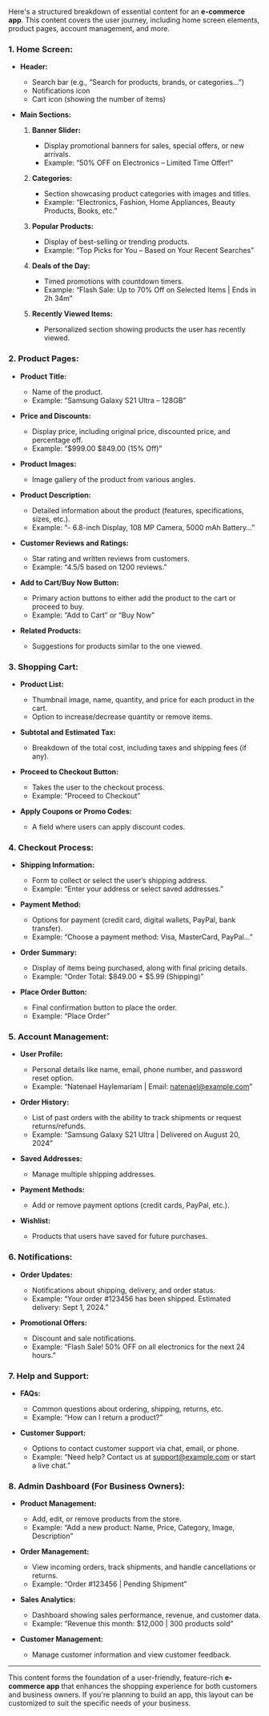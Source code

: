 Here's a structured breakdown of essential content for an **e-commerce app**. This content covers the user journey, including home screen elements, product pages, account management, and more.

### 1. **Home Screen:**
   - **Header:**
     - Search bar (e.g., “Search for products, brands, or categories…”)
     - Notifications icon
     - Cart icon (showing the number of items)

   - **Main Sections:**
     1. **Banner Slider:**
        - Display promotional banners for sales, special offers, or new arrivals.
        - Example: “50% OFF on Electronics – Limited Time Offer!”

     2. **Categories:**
        - Section showcasing product categories with images and titles.
        - Example: “Electronics, Fashion, Home Appliances, Beauty Products, Books, etc.”

     3. **Popular Products:**
        - Display of best-selling or trending products.
        - Example: “Top Picks for You – Based on Your Recent Searches”

     4. **Deals of the Day:**
        - Timed promotions with countdown timers.
        - Example: “Flash Sale: Up to 70% Off on Selected Items | Ends in 2h 34m”

     5. **Recently Viewed Items:**
        - Personalized section showing products the user has recently viewed.

### 2. **Product Pages:**
   - **Product Title:**
     - Name of the product.
     - Example: “Samsung Galaxy S21 Ultra – 128GB”

   - **Price and Discounts:**
     - Display price, including original price, discounted price, and percentage off.
     - Example: “$999.00 $849.00 (15% Off)”

   - **Product Images:**
     - Image gallery of the product from various angles.

   - **Product Description:**
     - Detailed information about the product (features, specifications, sizes, etc.).
     - Example: “- 6.8-inch Display, 108 MP Camera, 5000 mAh Battery…”

   - **Customer Reviews and Ratings:**
     - Star rating and written reviews from customers.
     - Example: “4.5/5 based on 1200 reviews.”

   - **Add to Cart/Buy Now Button:**
     - Primary action buttons to either add the product to the cart or proceed to buy.
     - Example: “Add to Cart” or “Buy Now”

   - **Related Products:**
     - Suggestions for products similar to the one viewed.

### 3. **Shopping Cart:**
   - **Product List:**
     - Thumbnail image, name, quantity, and price for each product in the cart.
     - Option to increase/decrease quantity or remove items.

   - **Subtotal and Estimated Tax:**
     - Breakdown of the total cost, including taxes and shipping fees (if any).

   - **Proceed to Checkout Button:**
     - Takes the user to the checkout process.
     - Example: “Proceed to Checkout”

   - **Apply Coupons or Promo Codes:**
     - A field where users can apply discount codes.

### 4. **Checkout Process:**
   - **Shipping Information:**
     - Form to collect or select the user’s shipping address.
     - Example: “Enter your address or select saved addresses.”

   - **Payment Method:**
     - Options for payment (credit card, digital wallets, PayPal, bank transfer).
     - Example: “Choose a payment method: Visa, MasterCard, PayPal…”

   - **Order Summary:**
     - Display of items being purchased, along with final pricing details.
     - Example: “Order Total: $849.00 + $5.99 (Shipping)”

   - **Place Order Button:**
     - Final confirmation button to place the order.
     - Example: “Place Order”

### 5. **Account Management:**
   - **User Profile:**
     - Personal details like name, email, phone number, and password reset option.
     - Example: “Natenael Haylemariam | Email: natenael@example.com”

   - **Order History:**
     - List of past orders with the ability to track shipments or request returns/refunds.
     - Example: “Samsung Galaxy S21 Ultra | Delivered on August 20, 2024”

   - **Saved Addresses:**
     - Manage multiple shipping addresses.

   - **Payment Methods:**
     - Add or remove payment options (credit cards, PayPal, etc.).

   - **Wishlist:**
     - Products that users have saved for future purchases.

### 6. **Notifications:**
   - **Order Updates:**
     - Notifications about shipping, delivery, and order status.
     - Example: “Your order #123456 has been shipped. Estimated delivery: Sept 1, 2024.”

   - **Promotional Offers:**
     - Discount and sale notifications.
     - Example: “Flash Sale! 50% OFF on all electronics for the next 24 hours.”

### 7. **Help and Support:**
   - **FAQs:**
     - Common questions about ordering, shipping, returns, etc.
     - Example: “How can I return a product?”

   - **Customer Support:**
     - Options to contact customer support via chat, email, or phone.
     - Example: “Need help? Contact us at support@example.com or start a live chat.”

### 8. **Admin Dashboard (For Business Owners):**
   - **Product Management:**
     - Add, edit, or remove products from the store.
     - Example: “Add a new product: Name, Price, Category, Image, Description”

   - **Order Management:**
     - View incoming orders, track shipments, and handle cancellations or returns.
     - Example: “Order #123456 | Pending Shipment”

   - **Sales Analytics:**
     - Dashboard showing sales performance, revenue, and customer data.
     - Example: “Revenue this month: $12,000 | 300 products sold”

   - **Customer Management:**
     - Manage customer information and view customer feedback.

---

This content forms the foundation of a user-friendly, feature-rich **e-commerce app** that enhances the shopping experience for both customers and business owners. If you're planning to build an app, this layout can be customized to suit the specific needs of your business.
